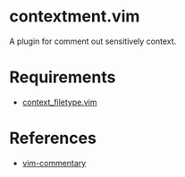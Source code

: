 # contextment.vim

A plugin for comment out sensitively context.

# Requirements

- [context_filetype.vim](https://github.com/Shougo/context_filetype.vim)

# References

- [vim-commentary](https://github.com/tpope/vim-commentary)
